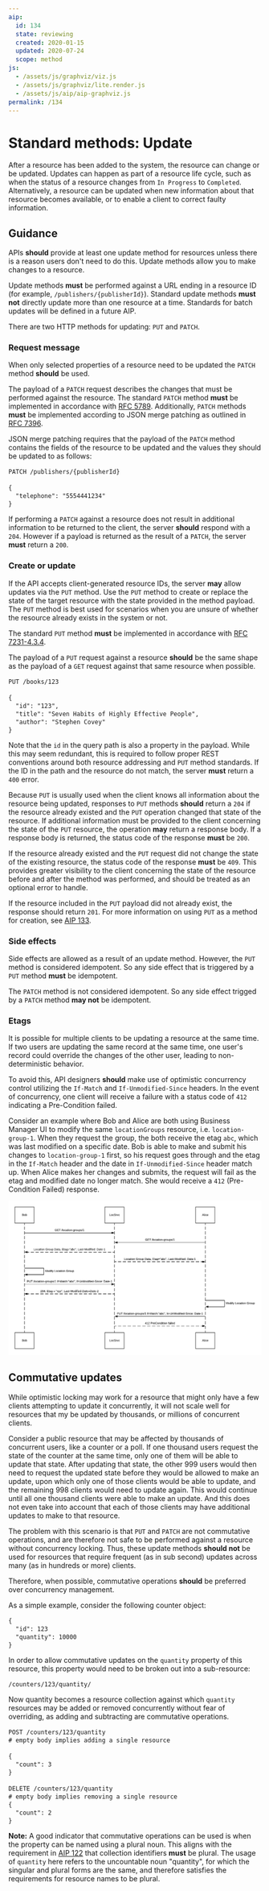 ```yaml
---
aip:
  id: 134
  state: reviewing
  created: 2020-01-15
  updated: 2020-07-24
  scope: method
js:
  - /assets/js/graphviz/viz.js
  - /assets/js/graphviz/lite.render.js
  - /assets/js/aip/aip-graphviz.js
permalink: /134
---
```


# Standard methods: Update

After a resource has been added to the system, the resource can change or be updated. Updates can happen as part of a resource life cycle, such as when the status of a resource changes from `In Progress` to `Completed`. Alternatively, a resource can be updated when new information about that resource becomes available, or to enable a client to correct faulty information.

## Guidance

APIs **should** provide at least one update method for resources unless there is a reason users don't need to do this. Update methods allow you to make changes to a resource.

Update methods **must** be performed against a URL ending in a resource ID (for example, `/publishers/{publisherId}`). Standard update methods **must not** directly update more than one resource at a time. Standards for batch updates will be defined in a future AIP.

There are two HTTP methods for updating: `PUT` and `PATCH`.

### Request message

When only selected properties of a resource need to be updated the `PATCH` method **should** be used.

The payload of a `PATCH` request describes the changes that must be performed against the resource. The standard `PATCH` method **must** be implemented in accordance with [RFC 5789][]. Additionally, `PATCH` methods **must** be implemented according to JSON merge patching as outlined in [RFC 7396][].

JSON merge patching requires that the payload of the `PATCH` method contains the fields of the resource to be updated and the values they should be updated to as follows:

```
PATCH /publishers/{publisherId}

{
  "telephone": "5554441234"
}
```

If performing a `PATCH` against a resource does not result in additional information to be returned to the client, the server **should** respond with a `204`. However if a payload is returned as the result of a `PATCH`, the server **must** return a `200`.

### Create or update

If the API accepts client-generated resource IDs, the server **may** allow updates via the `PUT` method. Use the `PUT` method to create or replace the state of the target resource with the state provided in the method payload. The `PUT` method is best used for scenarios when you are unsure of whether the resource already exists in the system or not.

The standard `PUT` method **must** be implemented in accordance with [RFC 7231-4.3.4][].

The payload of a `PUT` request against a resource **should** be the same shape as the payload of a `GET` request against that same resource when possible.

```
PUT /books/123

{
  "id": "123",
  "title": "Seven Habits of Highly Effective People",
  "author": "Stephen Covey"
}
```

Note that the `id` in the query path is also a property in the payload. While this may seem redundant, this is required to follow proper REST conventions around both resource addressing and `PUT` method standards. If the ID in the path and the resource do not match, the server **must** return a `400` error.

Because `PUT` is usually used when the client knows all information about the resource being updated, responses to `PUT` methods **should** return a `204` if the resource already existed and the `PUT` operation changed that state of the resource. If additional information must be provided to the client concerning the state of the `PUT` resource, the operation **may** return a response body. If a response body is returned, the status code of the response **must** be `200`.

If the resource already existed and the `PUT` request did not change the state of the existing resource, the status code of the response **must** be `409`. This provides greater visibility to the client concerning the state of the resource before and after the method was performed, and should be treated as an optional error to handle.

If the resource included in the `PUT` payload did not already exist, the response should return `201`. For more information on using `PUT` as a method for creation, see [AIP 133][create].

### Side effects

Side effects are allowed as a result of an update method. However, the `PUT` method is considered idempotent. So any side effect that is triggered by a `PUT` method **must** be idempotent.

The `PATCH` method is not considered idempotent. So any side effect trigged by a `PATCH` method **may not** be idempotent.

### Etags

It is possible for multiple clients to be updating a resource at the same time. If two users are updating the same record at the same time, one user's record could override the changes of the other user, leading to non-deterministic behavior.

To avoid this, API designers **should** make use of optimistic concurrency control utilizing the `If-Match` and `If-Unmodified-Since` headers. In the event of concurrency, one client will receive a failure with a status code of `412` indicating a Pre-Condition failed.

Consider an example where Bob and Alice are both using Business Manager UI to modify the same `locationGroups` resource, i.e. `location-group-1`. When they request the group, the both receive the etag `abc`, which was last modified on a specific date. Bob is able to make and submit his changes to `location-group-1` first, so his request goes through and the etag in the `If-Match` header and the date in `If-Unmodified-Since` header match up. When Alice makes her changes and submits, the request will fail as the etag and modified date no longer match. She would receive a `412` (Pre-Condition Failed) response.

![](../assets/images/aips/134/aip-134-1.png)

## Commutative updates

While optimistic locking may work for a resource that might only have a few clients attempting to update it concurrently, it will not scale well for resources that my be updated by thousands, or millions of concurrent clients.

Consider a public resource that may be affected by thousands of concurrent users, like a counter or a poll. If one thousand users request the state of the counter at the same time, only one of them will be able to update that state. After updating that state, the other 999 users would then need to request the updated state before they would be allowed to make an update, upon which only one of those clients would be able to update, and the remaining 998 clients would need to update again. This would continue until all one thousand clients were able to make an update. And this does not even take into account that each of those clients may have additional updates to make to that resource.

The problem with this scenario is that `PUT` and `PATCH` are not commutative operations, and are therefore not safe to be performed against a resource without concurrency locking. Thus, these update methods **should not** be used for resources that require frequent (as in sub second) updates across many (as in hundreds or more) clients.

Therefore, when possible, commutative operations **should** be preferred over concurrency management.

As a simple example, consider the following counter object:

```
{
  "id": 123
  "quantity": 10000
}
```

In order to allow commutative updates on the `quantity` property of this resource, this property would need to be broken out into a sub-resource:

```
/counters/123/quantity/
```

Now quantity becomes a resource collection against which `quantity` resources may be added or removed concurrently without fear of overriding, as adding and subtracting are commutative operations.

```
POST /counters/123/quantity
# empty body implies adding a single resource

{
  "count": 3
}

DELETE /counters/123/quantity
# empty body implies removing a single resource
{
  "count": 2
}
```

**Note:** A good indicator that commutative operations can be used is when the property can be named using a plural noun. This aligns with the requirement in [AIP 122][AIP-122] that collection identifiers **must** be plural. The usage of `quantity` here refers to the uncountable noun "quantity", for which the singular and plural forms are the same, and therefore satisfies the requirements for resource names to be plural.

[RFC 7231-4.3.4]: https://tools.ietf.org/html/rfc7231#section-4.3.4
[RFC 5789]: https://tools.ietf.org/html/rfc5789
[RFC 7396]: https://tools.ietf.org/html/rfc7396
[Updating composition resources]: #updating-composition-resources
[create]: ./0133.md
[delete]: /0135.md
[AIP-122]: ./0122.md
